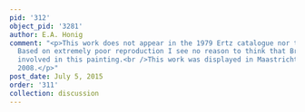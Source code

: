```yaml
---
pid: '312'
object_pid: '3281'
author: E.A. Honig
comment: "<p>This work does not appear in the 1979 Ertz catalogue nor the Honig Database.
  Based on extremely poor reproduction I see no reason to think that Brueghel was
  involved in this painting.<br />This work was displayed in Maastricht at TEFAF in
  2008.</p>"
post_date: July 5, 2015
order: '311'
collection: discussion
---
```

